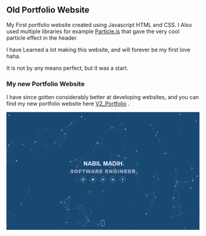 ## Old Portfolio Website

My First portfolio website created using Javascript HTML and CSS. 
I Also used multiple libraries for example [Particle.js](https://github.com/VincentGarreau/particles.js/) that gave the very cool particle effect in the header.

I have Learned a lot making this website, and will forever be my first love haha.

It is not by any means perfect, but it was a start. 


### My new Portfolio Website

I have since gotten considerably better at developing websites, and you can find my new portfolio website here [V2_Portfolio](https://nabilmadih.com/) .

![demo](resources/img/demo.PNG)